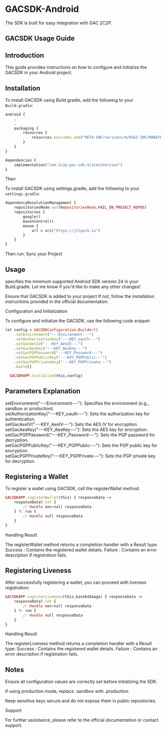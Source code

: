 # GACSDK-Android

The SDK is built for easy integration with GAC 2C2P.

## GACSDK Usage Guide  

## Introduction  
This guide provides instructions on how to configure and initialize the GACSDK in your Android project.  

## Installation  

To install GACSDK using Build.gradle, add the following to your `Build.gradle`:  
```ruby
android {
    .
    .
    packaging {
        resources {
            resources.excludes.add("META-INF/versions/9/OSGI-INF/MANIFEST.MF")
        }
    }
}

dependencies {
    implementation("com.2c2p:gac-sdk:$latestVersion")
}


```

Then

To install GACSDK using settings.gradle, add the following to your `settings.gradle`: 
```ruby 
dependencyResolutionManagement {
    repositoriesMode.set(RepositoriesMode.FAIL_ON_PROJECT_REPOS)
    repositories {
        google()
        mavenCentral()
        maven {
            url = uri("https://jitpack.io")
        }
    }
}
```

Then run:
Sync your Project

## Usage
specifies the minimum supported Android SDK version 24 in your Build.gradle. Let me know if you'd like to make any other changes!

Ensure that GACSDK is added to your project If not, follow the installation instructions provided in the official documentation.

Configuration and Initialization

To configure and initialize the GACSDK, use the following code snippet:
```ruby
let config = GACSDKConfiguration.Builder()
    .setEnvironment("---Environment---")
    .setAuthorizationKey("---KEY_oauth---")
    .setGacAesIV("---KEY_AesIV---")
    .setGacAesKey("---KEY_AesKey---")
    .setGacPGPPassword("---KEY_Password---")
    .setGacPGPPublicKey("---KEY_PGPPublic---")
    .setGacPGPPrivateKey("---KEY_PGPPrivate---")
    .build()

  GACSDKAPP.initialize(this,config)
```
## Parameters Explanation

setEnvironment("---Environment---"): Specifies the environment (e.g., sandbox or production).<br/>
setAuthorizationKey("---KEY_oauth---"): Sets the authorization key for authentication.<br/>
setGacAesIV("---KEY_AesIV---"): Sets the AES IV for encryption.<br/>
setGacAesKey("---KEY_AesKey---"): Sets the AES key for encryption.<br/>
setGacPGPPassword("---KEY_Password---"): Sets the PGP password for decryption.<br/>
setGacPGPPublicKey("---KEY_PGPPublic---"): Sets the PGP public key for encryption.<br/>
setGacPGPPrivateKey("---KEY_PGPPrivate---"): Sets the PGP private key for decryption.<br/>


## Registering a Wallet

To register a wallet using GACSDK, call the registerWallet method:
```ruby
GACSDKAPP.registerWallet(this) { responseData ->
    responseData?.let {
        // Handle non-null responseData
    } ?: run {
        // Handle null responseData
    }
}
```

Handling Result

The registerWallet method returns a completion handler with a Result type:
Success : Contains the registered wallet details.
Failure : Contains an error description if registration fails.


## Registering Liveness

After successfully registering a wallet, you can proceed with liveness registration:
```ruby
GACSDKAPP.registerLiveness(this,base64Image) { responseData ->
    responseData?.let {
        // Handle non-null responseData
    } ?: run {
        // Handle null responseData
    }
}
```

Handling Result

The registerLiveness method returns a completion handler with a Result type:
Success : Contains the registered wallet details.
Failure : Contains an error description if registration fails.

## Notes

Ensure all configuration values are correctly set before initializing the SDK.

If using production mode, replace .sandbox with .production.

Keep sensitive keys secure and do not expose them in public repositories.

Support

For further assistance, please refer to the official documentation or contact support.